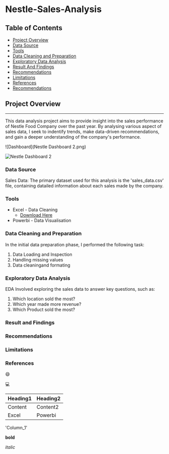 # Nestle-Sales-Analysis

## Table of Contents

- [Project Overview](#project-overview)
- [Data Source](#data-source)
- [Tools](#tools)
- [Data Cleaning and Preparation](#data-cleaning-and-preparation)
- [Exploratory Data Analysis](#exploratory-data-analysis)
- [Result And Findings](#result-and-findings)
- [Recommendations](#recommendations)
- [Limitations](#limitations)
- [References](#references)
- [Recommendations](#recommendations)

## Project Overview
---

This data analysis project aims to provide insight into the sales performance of Nestle Food Company over the past year. By analysing various aspect of sales data, I seek to indentify trends, make data-driven recommendations, and gain a deeper understanding of the company's performance.


![Dashboard](Nestle Dashboard 2.png)


![Nestle Dashboard 2](https://github.com/user-attachments/assets/854f540d-8966-4289-9d82-72a4be46208d)

### Data Source

Sales Data: The primary dataset used for this analysis is the 'sales_data.csv' file, containing datailed information about each sales made by the company.

### Tools

- Excel - Data Cleaning
   - [Download Here]()
- Powerbi - Data Visualisation



### Data Cleaning and Preparation

In the initial data preparation phase, I performed the following task:
1. Data Loading and Inspection
2. Handling missing values
3. Data cleaningand formating

### Exploratory Data Analysis

EDA Involved exploring the sales data to answer key questions, such as:

1. Which location sold the most?
2. Which year made more revenue?
3. Which Product sold the most?


### Result and Findings






### Recommendations







### Limitations





### References 

😄

💻

|Heading1|Heading2|
|--------|--------|
|Content|Content2|
|Excel|Powerbi|



'Column_1'



**bold**

*italic*
